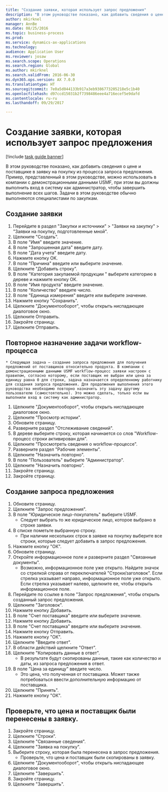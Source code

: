 ```yaml
--- 
title: "Создание заявки, которая использует запрос предложения"
description: "В этом руководстве показано, как добавить сведения о цене и поставщике в заявку на покупку из процесса запроса предложения."
author: mkirknel
manager: AnnBe
ms.date: 08/25/2016
ms.topic: business-process
ms.prod: 
ms.service: dynamics-ax-applications
ms.technology: 
audience: Application User
ms.reviewer: josaw
ms.search.scope: Operations
ms.search.region: Global
ms.author: mkirknel
ms.search.validFrom: 2016-06-30
ms.dyn365.ops.version: AX 7.0.0
ms.translationtype: HT
ms.sourcegitcommit: 7e0a5d044133b917a3eb9386773205218e5c1b40
ms.openlocfilehash: d97ccd15031b2f7398486eee4a716ecef5e9dafd
ms.contentlocale: ru-ru
ms.lasthandoff: 09/29/2017

---
```

# <a name="create-a-requisition-that-uses-an-rfq"></a>Создание заявки, которая использует запрос предложения

[!include [task guide banner](../../includes/task-guide-banner.md)]

В этом руководстве показано, как добавить сведения о цене и поставщике в заявку на покупку из процесса запроса предложения. Пример, представленный в этом руководстве, можно использовать в компании с демонстрационными данными USMF, при этом вы должны выполнить вход в систему как администратор, чтобы завершить выполнение всех шагов. Задачи в этом руководстве обычно выполняются специалистами по закупкам.


## <a name="create-a-requisition"></a>Создание заявки
1. Перейдите в раздел "Закупки и источники" > "Заявки на закупку" > "Заявки на покупку, подготовленные мной".
2. Щелкните "Создать".
3. В поле "Имя" введите значение.
4. В поле "Запрошенная дата" введите дату.
5. В поле "Дата учета" введите дату.
6. Нажмите кнопку OK.
7. В поле "Причина" введите или выберите значение.
8. Щелкните "Добавить строку".
9. В поле "Категория закупаемой продукции " выберите категорию в дереве и нажмите кнопку ОК.
10. В поле "Имя продукта" введите значение.
11. В поле "Количество" введите число.
12. В поле "Единица измерения" введите или выберите значение.
13. Нажмите кнопку "Сохранить".
14. Щелкните "Документооборот", чтобы открыть ниспадающее диалоговое окно.
15. Щелкните Отправить.
16. Закройте страницу.
17. Щелкните Отправить.

## <a name="reassign-a-workflow-task"></a>Повторное назначение задачи workflow-процесса
    * Следующая задача — создание запроса предложения для получения предложений от поставщиков относительно продукта. В компании с демонстрационными данными USMF workflow-процесс заявки настроен с правилом, согласно которому, если поставщик не выбран или цена за единицу равна 0 для строки, задача назначается определенному работнику для создания запроса предложения. Для продолжения выполнения этого руководства необходимо повторно назначить эту задачу другому пользователю (самостоятельно). Это можно сделать, только если вы выполнили вход в систему как администратор.  
1. Щелкните "Документооборот", чтобы открыть ниспадающее диалоговое окно.
2. Щелкните "Просмотр истории".
3. Обновите страницу.
4. Разверните раздел "Отслеживание сведений".
5. В дереве выберите строку, которая начинается со слов "Workflow-процесс строки активирован для".
6. Щелкните "Просмотреть сведения о workflow-процессе".
7. Разверните раздел "Рабочие элементы".
8. Щелкните "Назначить повторно".
9. В поле "Пользователь" выберите "Администратор".
10. Щелкните "Назначить повторно".
11. Закройте страницу.
12. Закройте страницу.

## <a name="create-an-rfq"></a>Создание запроса предложения
1. Обновите страницу.
2. Щелкните "Запрос предложения".
3. В поле "Юридическое лицо-покупатель" выберите USMF.
    * Следует выбрать то же юридическое лицо, которое выбрано в строке заявки.  
4. В списке пометьте выбранную строку.
    * При наличии нескольких строк в заявке на покупку выберите все строки, которые следует добавить в запрос предложения.  
5. Нажмите кнопку "OК".
6. Обновите страницу.
7. Откройте информационное поле и разверните раздел "Связанные документы".
    * Возможно, информационное поле уже открыто. Найдите значок со стрелкой справа от переключателей "Строки/заголовок". Если стрелка указывает направо, информационное поле уже открыто. Если стрелка указывает налево, щелкните ее, чтобы открыть информационное поле.  
8. Перейдите по ссылке в поле "Запрос предложения", чтобы открыть созданный запрос предложения.
9. Щелкните "Заголовок".
10. Нажмите кнопку Добавить.
11. В поле "Счет поставщика" введите или выберите значение.
12. Нажмите кнопку Добавить.
13. В поле "Счет поставщика" введите или выберите значение.
14. Нажмите кнопку Отправить.
15. Нажмите кнопку "OК".
16. Щелкните "Введите ответ".
17. В области действий щелкните "Ответ".
18. Щелкните "Копировать данные в ответ".
    * В результате будут скопированы данные, такие как количество и даты, из запроса предложения в ответ.  
19. В поле "Цена за единицу" введите число.
    * Это цена, что полученная от поставщика. Может также потребоваться ввести дополнительную информацию от поставщика.  
20. Щелкните "Принять".
21. Нажмите кнопку "OК".

## <a name="verify-that-vendor-and-price-have-been-transferred-to-the-requisition"></a>Проверьте, что цена и поставщик были перенесены в заявку.
1. Закройте страницу.
2. Щелкните "Строки".
3. Щелкните "Связанные сведения".
4. Щелкните "Заявка на покупку".
5. Выберите строку, которая была перенесена в запрос предложения.
    * Проверьте, что цена и поставщик были скопированы в заявку.  
6. Щелкните "Документооборот", чтобы открыть ниспадающее диалоговое окно.
7. Щелкните "Завершить".
8. Закройте страницу.
9. Щелкните "Завершить".


